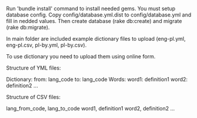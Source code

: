 Run 'bundle install' command to install needed gems.
You must setup database config. Copy config/database.yml.dist to config/database.yml and fill in nedded values.
Then create database (rake db:create) and migrate (rake db:migrate).

In main folder are included example dictionary files to upload (eng-pl.yml, eng-pl.csv, pl-by.yml, pl-by.csv).

To use dictionary you need to upload them using online form.

Structure of YML files:

  Dictionary:
    from: lang_code
    to:   lang_code
  Words:
    word1: definition1
    word2: definition2
    ...

Structure of CSV files:

  lang_from_code, lang_to_code
  word1, definition1
  word2, definition2
  ...